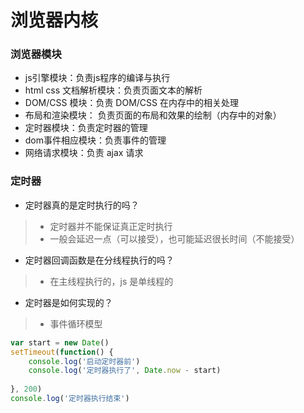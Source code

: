 # 浏览器内核
### 浏览器模块
+ js引擎模块：负责js程序的编译与执行
+ html css 文档解析模块：负责页面文本的解析
+ DOM/CSS 模块：负责 DOM/CSS 在内存中的相关处理
+ 布局和渲染模块： 负责页面的布局和效果的绘制（内存中的对象）
+ 定时器模块：负责定时器的管理
+ dom事件相应模块：负责事件的管理
+ 网络请求模块：负责 ajax 请求
### 定时器
+ 定时器真的是定时执行的吗？
>+ 定时器并不能保证真正定时执行
>+ 一般会延迟一点（可以接受），也可能延迟很长时间（不能接受）
+ 定时器回调函数是在分线程执行的吗？
>+ 在主线程执行的，js 是单线程的
+ 定时器是如何实现的？
>+ 事件循环模型
```javascript
var start = new Date()
setTimeout(function() {
    console.log('启动定时器前')
    console.log('定时器执行了', Date.now - start)
    
}, 200)
console.log('定时器执行结束')
```